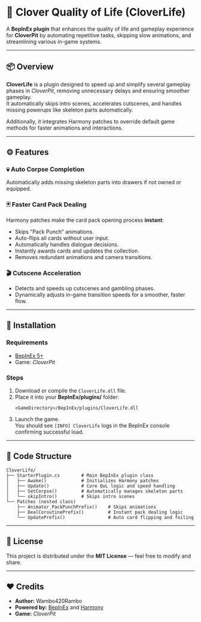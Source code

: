 # 🌿 Clover Quality of Life (CloverLife)

A **BepInEx plugin** that enhances the quality of life and gameplay experience for **CloverPit** by automating repetitive tasks, skipping slow animations, and streamlining various in-game systems.

---

## 📦 Overview

**CloverLife** is a plugin designed to speed up and simplify several gameplay phases in *CloverPit*, removing unnecessary delays and ensuring smoother gameplay.  
It automatically skips intro scenes, accelerates cutscenes, and handles missing powerups like skeleton parts automatically.

Additionally, it integrates Harmony patches to override default game methods for faster animations and interactions.

---

## ⚙️ Features

### 💀 Auto Corpse Completion
Automatically adds missing skeleton parts into drawers if not owned or equipped.

### 🃏 Faster Card Pack Dealing
Harmony patches make the card pack opening process **instant**:
- Skips “Pack Punch” animations.
- Auto-flips all cards without user input.
- Automatically handles dialogue decisions.
- Instantly awards cards and updates the collection.
- Removes redundant animations and camera transitions.

### 🎬 Cutscene Acceleration
- Detects and speeds up cutscenes and gambling phases.
- Dynamically adjusts in-game transition speeds for a smoother, faster flow.

---

## 🧩 Installation

### Requirements
- [BepInEx 5+](https://github.com/BepInEx/BepInEx)
- Game: *CloverPit*

### Steps
1. Download or compile the `CloverLife.dll` file.
2. Place it into your **BepInEx/plugins/** folder:
   ```
   <GameDirectory>/BepInEx/plugins/CloverLife.dll
   ```
3. Launch the game.  
   You should see `[INFO] CloverLife` logs in the BepInEx console confirming successful load.

---

## 🧱 Code Structure

```
CloverLife/
├── StarterPlugin.cs        # Main BepInEx plugin class
│   ├── Awake()             # Initializes Harmony patches
│   ├── Update()            # Core QoL logic and speed handling
│   ├── SetCorpse()         # Automatically manages skeleton parts
│   └── skipIntro()         # Skips intro scenes
└── Patches (nested class)
    ├── Animator_PackPunchPrefix()    # Skips animations
    ├── DealCoroutinePrefix()         # Instant pack dealing logic
    └── UpdatePrefix()                # Auto card flipping and foiling
```

---

## 🧾 License

This project is distributed under the **MIT License** — feel free to modify and share.

---

## ❤️ Credits

- **Author:** Wambo420Rambo  
- **Powered by:** [BepInEx](https://github.com/BepInEx/BepInEx) and [Harmony](https://github.com/pardeike/Harmony)  
- **Game:** *CloverPit*
